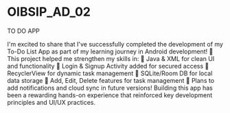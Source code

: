 # OIBSIP_AD_02
TO DO APP

I'm excited to share that I've successfully completed the development of my To-Do List App as part of my learning journey in Android development! 📱
This project helped me strengthen my skills in:
🧠 Java & XML for clean UI and functionality
 📱 Login & Signup Activity added for secured access
🧩 RecyclerView for dynamic task management
💾 SQLite/Room DB for local data storage
📝 Add, Edit, Delete features for task management
🔔 Plans to add notifications and cloud sync in future versions!
Building this app has been a rewarding hands-on experience that reinforced key development principles and UI/UX practices.
